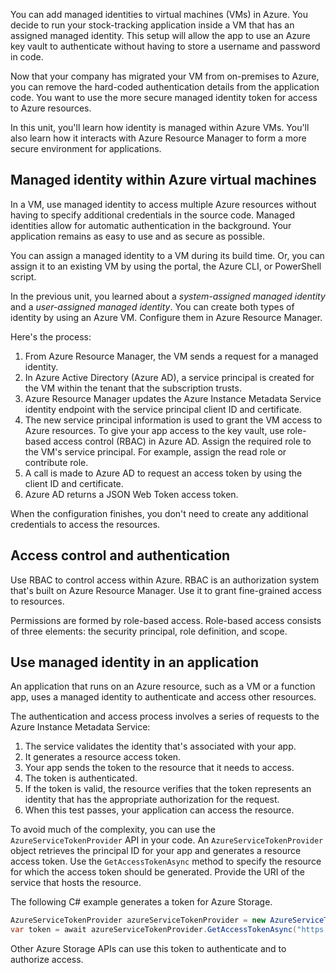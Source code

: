 You can add managed identities to virtual machines (VMs) in Azure. You decide to run your stock-tracking application inside a VM that has an assigned managed identity. This setup will allow the app to use an Azure key vault to authenticate without having to store a username and password in code.

Now that your company has migrated your VM from on-premises to Azure, you can remove the hard-coded authentication details from the application code. You want to use the more secure managed identity token for access to Azure resources.

In this unit, you'll learn how identity is managed within Azure VMs. You'll also learn how it interacts with Azure Resource Manager to form a more secure environment for applications.

## Managed identity within Azure virtual machines

In a VM, use managed identity to access multiple Azure resources without having to specify additional credentials in the source code. Managed identities allow for automatic authentication in the background. Your application remains as easy to use and as secure as possible.

You can assign a managed identity to a VM during its build time. Or, you can assign it to an existing VM by using the portal, the Azure CLI, or PowerShell script.

In the previous unit, you learned about a *system-assigned managed identity* and a *user-assigned managed identity*. You can create both types of identity by using an Azure VM. Configure them in Azure Resource Manager.

Here's the process:

1. From Azure Resource Manager, the VM sends a request for a managed identity.
1. In Azure Active Directory (Azure AD), a service principal is created for the VM within the tenant that the subscription trusts.
1. Azure Resource Manager updates the Azure Instance Metadata Service identity endpoint with the service principal client ID and certificate.
1. The new service principal information is used to grant the VM access to Azure resources. To give your app access to the key vault, use role-based access control (RBAC) in Azure AD. Assign the required role to the VM's service principal. For example, assign the read role or contribute role.
1. A call is made to Azure AD to request an access token by using the client ID and certificate. 
1. Azure AD returns a JSON Web Token access token.

When the configuration finishes, you don't need to create any additional credentials to access the resources.

## Access control and authentication

Use RBAC to control access within Azure. RBAC is an authorization system that's built on Azure Resource Manager. Use it to grant fine-grained access to resources.

Permissions are formed by role-based access. Role-based access consists of three elements: the security principal, role definition, and scope.

## Use managed identity in an application

An application that runs on an Azure resource, such as a VM or a function app, uses a managed identity to authenticate and access other resources.

The authentication and access process involves a series of requests to the Azure Instance Metadata Service:

1. The service validates the identity that's associated with your app.
1. It generates a resource access token.
1. Your app sends the token to the resource that it needs to access.
1. The token is authenticated.
1. If the token is valid, the resource verifies that the token represents an identity that has the appropriate authorization for the request.
1. When this test passes, your application can access the resource.

To avoid much of the complexity, you can use the `AzureServiceTokenProvider` API in your code. An `AzureServiceTokenProvider` object retrieves the principal ID for your app and generates a resource access token. Use the `GetAccessTokenAsync` method to specify the resource for which the access token should be generated. Provide the URI of the service that hosts the resource.

The following C# example generates a token for Azure Storage.

```C#
AzureServiceTokenProvider azureServiceTokenProvider = new AzureServiceTokenProvider();
var token = await azureServiceTokenProvider.GetAccessTokenAsync("https://storage.azure.com/");
```

Other Azure Storage APIs can use this token to authenticate and to authorize access.
